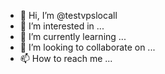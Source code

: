 - 👋 Hi, I’m @testvpslocall
- 👀 I’m interested in ...
- 🌱 I’m currently learning ...
- 💞️ I’m looking to collaborate on ...
- 📫 How to reach me ...

<!---
testvpslocall/testvpslocall is a ✨ special ✨ repository because its `README.md` (this file) appears on your GitHub profile.
You can click the Preview link to take a look at your changes.
--->
